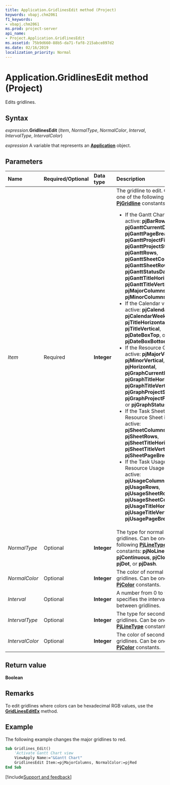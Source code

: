 ```yaml
---
title: Application.GridlinesEdit method (Project)
keywords: vbapj.chm2061
f1_keywords:
- vbapj.chm2061
ms.prod: project-server
api_name:
- Project.Application.GridlinesEdit
ms.assetid: 75b9d660-88b5-da71-faf8-215abce897d2
ms.date: 02/16/2019
localization_priority: Normal
---
```



# Application.GridlinesEdit method (Project)

Edits gridlines.


## Syntax

_expression_.**GridlinesEdit** (_Item_, _NormalType_, _NormalColor_, _Interval_, _IntervalType_, _IntervalColor_)

_expression_ A variable that represents an **[Application](Project.Application.md)** object.


## Parameters

|Name|Required/Optional|Data type|Description|
|:-----|:-----|:-----|:-----|
| _Item_|Required|**Integer**|The gridline to edit. Can be one of the following **[PjGridline](Project.PjGridline.md)** constants: <ul><li>If the Gantt Chart is active: <b>pjBarRows</b>, <b>pjGanttCurrentDate</b>, <b>pjGanttPageBreaks</b>, <b>pjGanttProjectFinish</b>, <b>pjGanttProjectStart</b>, <b>pjGanttRows</b>, <b>pjGanttSheetColumns</b>, <b>pjGanttSheetRows</b>, <b>pjGanttStatusDate</b>, <b>pjGanttTitleHorizontal</b>, <b>pjGanttTitleVertical</b>,  <b>pjMajorColumns</b>, or <b>pjMinorColumns</b>.</li><li>If the Calendar view is active: <b>pjCalendarDays</b>, <b>pjCalendarWeeks</b>, <b>pjTitleHorizontal</b>, <b>pjTitleVertical</b>, <b>pjDateBoxTop</b>, or <b>pjDateBoxBottom</b>. </li><li>If the Resource Graph is active: <b>pjMajorVertical</b>, <b>pjMinorVertical</b>, <b>pjHorizontal</b>, <b>pjGraphCurrentDate</b>, <b>pjGraphTitleHorizontal</b>, <b>pjGraphTitleVertical</b>, <b>pjGraphProjectStart</b>, <b>pjGraphProjectFinish</b>, or <b>pjGraphStatusDate</b>. </li><li>If the Task Sheet or Resource Sheet is active: <b>pjSheetColumns</b>, <b>pjSheetRows</b>, <b>pjSheetTitleHorizontal</b>, <b>pjSheetTitleVertical</b>, or <b>pjSheetPageBreaks</b>.</li><li>If the Task Usage or Resource Usage view is active: <b>pjUsageColumns</b>, <b>pjUsageRows</b>, <b>pjUsageSheetRows</b>, <b>pjUsageSheetColumns</b>, <b>pjUsageTitleHorizontal</b>, <b>pjUsageTitleVertical</b>, or <b>pjUsagePageBreaks</b>.</li></ul>|
| _NormalType_ |Optional|**Integer**| The type for normal gridlines. Can be one of the following **[PjLineType](Project.PjLineType.md)** constants: **pjNoLines**, **pjContinuous**, **pjCloseDot**, **pjDot**, or **pjDash**.|
| _NormalColor_|Optional|**Integer**|The color of normal gridlines. Can be one of the **[PjColor](Project.PjColor.md)** constants.|
| _Interval_|Optional|**Integer**|A number from 0 to 99 that specifies the interval between gridlines.|
| _IntervalType_|Optional|**Integer**|The type for secondary gridlines. Can be one of the **[PjLineType](Project.PjLineType.md)** constants.|
| _IntervalColor_|Optional|**Integer**|The color of secondary gridlines. Can be one of the **[PjColor](Project.PjColor.md)** constants.|

## Return value

**Boolean**


## Remarks

To edit gridlines where colors can be hexadecimal RGB values, use the **[GridLinesEditEx](Project.Application.GridlinesEditEx.md)** method.


## Example

The following example changes the major gridlines to red.

```vb
Sub Gridlines_Edit()    
    'Activate Gantt Chart view 
    ViewApply Name:="&Gantt Chart" 
    GridlinesEdit Item:=pjMajorColumns, NormalColor:=pjRed 
End Sub
```


[!include[Support and feedback](~/includes/feedback-boilerplate.md)]